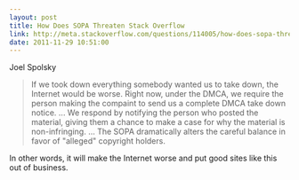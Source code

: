 ```yaml
---
layout: post
title: How Does SOPA Threaten Stack Overflow
link: http://meta.stackoverflow.com/questions/114005/how-does-sopa-threaten-stack-overflow/114007#114007
date: 2011-11-29 10:51:00
---
```


Joel Spolsky
> If we took down everything somebody wanted us to take down, the
> Internet would be worse. Right now, under the DMCA, we require the
> person making the compaint to send us a complete DMCA take down
> notice. ... We respond by notifying the person who posted the
> material, giving them a chance to make a case for why the material is
> non-infringing. ... The SOPA dramatically alters the careful balance
> in favor of "alleged" copyright holders.

In other words, it will make the Internet worse and put good sites like
this out of business.
